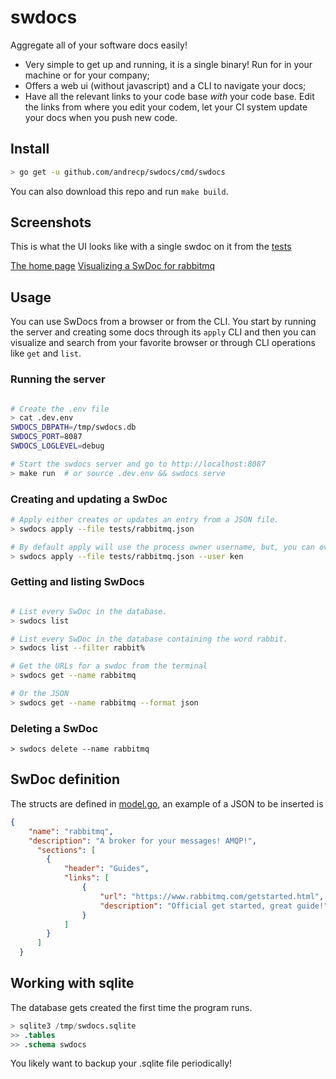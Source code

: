 # swdocs
Aggregate all of your software docs easily!

* Very simple to get up and running, it is a single binary! Run for in your machine or for your company;
* Offers a web ui (without javascript) and a CLI to navigate your docs;
* Have all the relevant links to your code base *with* your code base. Edit the links from where you edit your codem, let your CI system update your docs when you push new code.

## Install

```bash
> go get -u github.com/andrecp/swdocs/cmd/swdocs
```

You can also download this repo and run `make build`.

## Screenshots

This is what the UI looks like with a single swdoc on it from the [tests](tests/rabbitmq.json)

[The home page](images/swdocs-home.png)
[Visualizing a SwDoc for rabbitmq](images/swdoc-page.png)

## Usage

You can use SwDocs from a browser or from the CLI. You start by running the server and creating some docs through its `apply` CLI and then you can visualize and search from your favorite browser or through CLI operations like `get` and `list`.

### Running the server

```bash

# Create the .env file
> cat .dev.env
SWDOCS_DBPATH=/tmp/swdocs.db
SWDOCS_PORT=8087
SWDOCS_LOGLEVEL=debug

# Start the swdocs server and go to http://localhost:8087
> make run  # or source .dev.env && swdocs serve

```

### Creating and updating a SwDoc

```bash
# Apply either creates or updates an entry from a JSON file.
> swdocs apply --file tests/rabbitmq.json

# By default apply will use the process owner username, but, you can override it too for CIs (say from jenkins to parse the commit owner username)
> swdocs apply --file tests/rabbitmq.json --user ken
```

### Getting and listing SwDocs

```bash

# List every SwDoc in the database.
> swdocs list

# List every SwDoc in the database containing the word rabbit.
> swdocs list --filter rabbit%

# Get the URLs for a swdoc from the terminal
> swdocs get --name rabbitmq

# Or the JSON
> swdocs get --name rabbitmq --format json
```

### Deleting a SwDoc

```
> swdocs delete --name rabbitmq
```

## SwDoc definition

The structs are defined in [model.go](model.go), an example of a JSON to be inserted is

```json
{
    "name": "rabbitmq",
    "description": "A broker for your messages! AMQP!",
      "sections": [
        {
            "header": "Guides",
            "links": [
                {
                    "url": "https://www.rabbitmq.com/getstarted.html",
                    "description": "Official get started, great guide!"
                }
            ]
        }
      ]
  }
```

## Working with sqlite

The database gets created the first time the program runs.

```sql
> sqlite3 /tmp/swdocs.sqlite
>> .tables
>> .schema swdocs
```

You likely want to backup your .sqlite file periodically!
